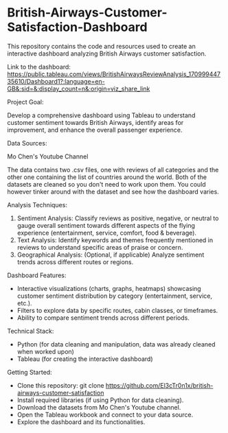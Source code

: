 # British-Airways-Customer-Satisfaction-Dashboard

This repository contains the code and resources used to create an interactive dashboard analyzing British Airways customer satisfaction.

Link to the dashboard: https://public.tableau.com/views/BritishAirwaysReviewAnalysis_17099944735610/Dashboard1?:language=en-GB&:sid=&:display_count=n&:origin=viz_share_link

Project Goal:

Develop a comprehensive dashboard using Tableau to understand customer sentiment towards British Airways, identify areas for improvement, and enhance the overall passenger experience.

Data Sources:

Mo Chen's Youtube Channel

The data contains two .csv files, one with reviews of all categories and the other one containing the list of countries around the world. Both of the datasets are cleaned so you don't need to work upon them. You could however tinker around with the dataset and see how the dashboard varies.


Analysis Techniques:

1. Sentiment Analysis: Classify reviews as positive, negative, or neutral to gauge overall sentiment towards different aspects of the flying experience (entertainment, service, comfort, food & beverage).
2. Text Analysis: Identify keywords and themes frequently mentioned in reviews to understand specific areas of praise or concern.
3. Geographical Analysis: (Optional, if applicable) Analyze sentiment trends across different routes or regions.


Dashboard Features:

- Interactive visualizations (charts, graphs, heatmaps) showcasing customer sentiment distribution by category (entertainment, service, etc.).
- Filters to explore data by specific routes, cabin classes, or timeframes.
- Ability to compare sentiment trends across different periods.


Technical Stack:

- Python (for data cleaning and manipulation, data was already cleaned when worked upon)
- Tableau (for creating the interactive dashboard)

  
Getting Started:

- Clone this repository: git clone https://github.com/El3cTr0n1x/british-airways-customer-satisfaction
- Install required libraries (if using Python for data cleaning).
- Download the datasets from Mo Chen's Youtube channel.
- Open the Tableau workbook and connect to your data source.
- Explore the dashboard and its functionalities.

